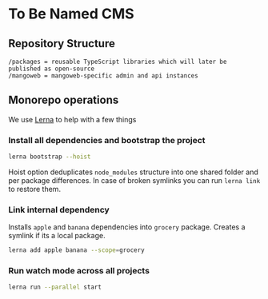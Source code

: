 # To Be Named CMS

## Repository Structure

~~~
/packages = reusable TypeScript libraries which will later be published as open-source
/mangoweb = mangoweb-specific admin and api instances
~~~

## Monorepo operations

We use [Lerna](https://lernajs.io/) to help with a few things

### Install all dependencies and bootstrap the project

```sh
lerna bootstrap --hoist
```

Hoist option deduplicates `node_modules` structure into one shared folder and per package differences. In case of broken symlinks you can run `lerna link` to restore them.


### Link internal dependency

Installs `apple` and `banana` dependencies into `grocery` package. Creates a symlink if its a local package.

```sh
lerna add apple banana --scope=grocery
```

### Run watch mode across all projects

```sh
lerna run --parallel start
```
